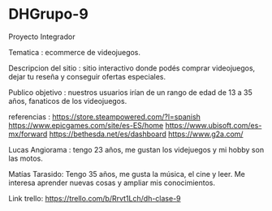 # DHGrupo-9
Proyecto Integrador

Tematica : ecommerce de videojuegos.

Descripcion del sitio : sitio interactivo donde podés comprar videojuegos, dejar tu reseña y conseguir ofertas especiales.

Publico objetivo : nuestros usuarios irían de un rango de edad de 13 a 35 años, fanaticos de los videojuegos.

referencias : 
https://store.steampowered.com/?l=spanish
https://www.epicgames.com/site/es-ES/home
https://www.ubisoft.com/es-mx/forward
https://bethesda.net/es/dashboard
https://www.g2a.com/

Lucas Angiorama : tengo 23 años, me gustan los videjuegos y mi hobby son las motos. 

Matías Tarasido: Tengo 35 años, me gusta la música, el cine y leer. Me interesa aprender nuevas cosas y ampliar mis conocimientos.

Link trello: https://trello.com/b/Rrvt1Lch/dh-clase-9

